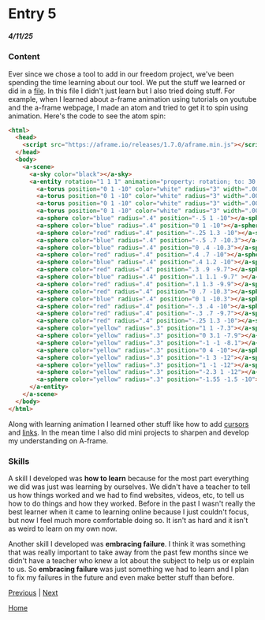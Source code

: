 # Entry 5
##### 4/11/25

### Content

Ever since we chose a tool to add in our freedom project, we've been spending the time learning about our tool. We put the stuff we learned or did in a [file](tool/learning-log.md). In this file I didn't just learn but I also tried doing stuff. For example, when I learned about a-frame animation using tutorials on youtube and the a-frame webpage, I made an atom and tried to get it to spin using animation. 
Here's the code to see the atom spin:
``` HTML
<html>
  <head>
    <script src="https://aframe.io/releases/1.7.0/aframe.min.js"></script>
  </head>
  <body>
    <a-scene>
      <a-sky color="black"></a-sky>
      <a-entity rotation="1 1 1" animation="property: rotation; to: 30 30 360; loop: true; dur: 3000">
        <a-torus position="0 1 -10" color="white" radius="3" width=".001" radius-tubular=".05"></a-torus>
        <a-torus position="0 1 -10" color="white" radius="3" width=".001" radius-tubular=".05" rotation="90%"></a-torus>
        <a-torus position="0 1 -10" color="white" radius="3" width=".001" radius-tubular=".05" rotation="45%"></a-torus>
        <a-torus position="0 1 -10" color="white" radius="3" width=".001" radius-tubular=".05" rotation="135%"></a-torus>
        <a-sphere color="blue" radius=".4" position="-.5 1 -10"></a-sphere>
        <a-sphere color="blue" radius=".4" position="0 1 -10"></a-sphere>
        <a-sphere color="red" radius=".4" position="-.25 1.3 -10"></a-sphere>
        <a-sphere color="blue" radius=".4" position="-.5 .7 -10.3"></a-sphere>
        <a-sphere color="blue" radius=".4" position="0 .4 -10.3"></a-sphere>
        <a-sphere color="red" radius=".4" position=".4 .7 -10"></a-sphere>
        <a-sphere color="blue" radius=".4" position=".4 1.2 -10"></a-sphere>
        <a-sphere color="red" radius=".4" position=".3 .9 -9.7"></a-sphere>
        <a-sphere color="blue" radius=".4" position=".1 1.1 -9.7" ></a-sphere>
        <a-sphere color="red" radius=".4" position=".1 1.3 -9.9"></a-sphere>
        <a-sphere color="red" radius=".4" position="0 .7 -10.3"></a-sphere>
        <a-sphere color="blue" radius=".4" position="0 1 -10.3"></a-sphere>
        <a-sphere color="red" radius=".4" position="-.3 .4 -10"></a-sphere>
        <a-sphere color="red" radius=".4" position="-.3 .7 -9.7"></a-sphere>
        <a-sphere color="red" radius=".4" position="-.25 1.3 -10"></a-sphere>
        <a-sphere color="yellow" radius=".3" position="1 1 -7.3"></a-sphere>
        <a-sphere color="yellow" radius=".3" position="0 3.1 -7.9"></a-sphere>
        <a-sphere color="yellow" radius=".3" position="-1 -1 -8.1"></a-sphere>
        <a-sphere color="yellow" radius=".3" position="0 4 -10"></a-sphere>
        <a-sphere color="yellow" radius=".3" position="-1 3 -12"></a-sphere>
        <a-sphere color="yellow" radius=".3" position="1 -1 -12"></a-sphere>
        <a-sphere color="yellow" radius=".3" position="-2.3 1 -12"></a-sphere>
        <a-sphere color="yellow" radius=".3" position="-1.55 -1.5 -10"></a-sphere>
      </a-entity>
    </a-scene>
  </body>
</html>
```
Along with learning animation I learned other stuff like how to add [cursors](https://aframe.io/docs/1.7.0/components/cursor.html) and [links](https://aframe.io/docs/1.7.0/components/link.html). In the mean time I also did mini projects to sharpen and develop my understanding on A-frame.

### Skills

A skill I developed was **how to learn** because for the most part everything we did was just was learning by ourselves. We didn't have a teacher to tell us how things worked and we had to find websites, videos, etc, to tell us how to do things and how they worked. Before in the past I wasn't really the best learner when it came to learning online because I just couldn't focus, but now I feel much more comfortable doing so. It isn't as hard and it isn't as weird to learn on my own now.

Another skill I developed was **embracing failure**. I think it was something that was really important to take away from the past few months since we didn't have a teacher who knew a lot about the subject to help us or explain to us. So **embracing failure** was just something we had to learn and I plan to fix my failures in the future and even make better stuff than before.

[Previous](entry04.md) | [Next](entry06.md)

[Home](../README.md)
